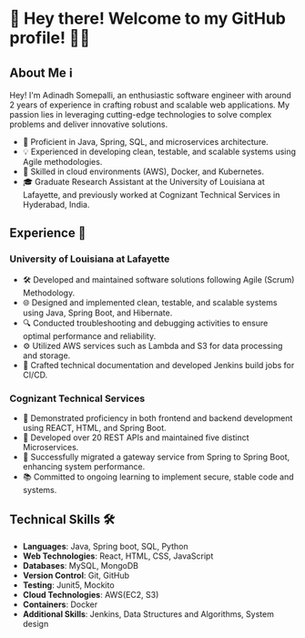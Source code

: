 # 👋 Hey there! Welcome to my GitHub profile! 👨‍💻

## About Me ℹ️

Hey! I'm Adinadh Somepalli, an enthusiastic software engineer with around 2 years of experience in crafting robust and scalable web applications. My passion lies in leveraging cutting-edge technologies to solve complex problems and deliver innovative solutions.

- 🌟 Proficient in Java, Spring, SQL, and microservices architecture.
- 💡 Experienced in developing clean, testable, and scalable systems using Agile methodologies.
- 🚀 Skilled in cloud environments (AWS), Docker, and Kubernetes.
- 🎓 Graduate Research Assistant at the University of Louisiana at Lafayette, and previously worked at Cognizant Technical Services in Hyderabad, India.

## Experience 💼

### University of Louisiana at Lafayette
- 🛠️ Developed and maintained software solutions following Agile (Scrum) Methodology.
- 🌐 Designed and implemented clean, testable, and scalable systems using Java, Spring Boot, and Hibernate.
- 🔍 Conducted troubleshooting and debugging activities to ensure optimal performance and reliability.
- ⚙️ Utilized AWS services such as Lambda and S3 for data processing and storage.
- 📝 Crafted technical documentation and developed Jenkins build jobs for CI/CD.

### Cognizant Technical Services
- 🔄 Demonstrated proficiency in both frontend and backend development using REACT, HTML, and Spring Boot.
- 📡 Developed over 20 REST APIs and maintained five distinct Microservices.
- 🚀 Successfully migrated a gateway service from Spring to Spring Boot, enhancing system performance.
- 📚 Committed to ongoing learning to implement secure, stable code and systems.

## Technical Skills 🛠️

- **Languages**: Java, Spring boot, SQL, Python
- **Web Technologies**: React, HTML, CSS, JavaScript
- **Databases**: MySQL, MongoDB
- **Version Control**: Git, GitHub
- **Testing**: Junit5, Mockito
- **Cloud Technologies**: AWS(EC2, S3)
- **Containers**: Docker
- **Additional Skills**: Jenkins, Data Structures and Algorithms, System design
